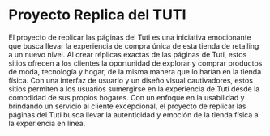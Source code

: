 <h1>Proyecto Replica del TUTI</h1>
<p style= "text-align: left";>
  El proyecto de replicar las páginas del Tuti es una iniciativa emocionante que busca llevar la experiencia de compra única de esta tienda de retailing a un nuevo nivel. Al crear réplicas exactas de las páginas de Tuti, estos sitios ofrecen a los clientes la oportunidad de explorar y comprar productos de moda, tecnología y hogar, de la misma manera que lo harían en la tienda física. Con una interfaz de usuario y un diseño visual cautivadores, estos sitios permiten a los usuarios sumergirse en la experiencia de Tuti desde la comodidad de sus propios hogares. Con un enfoque en la usabilidad y brindando un servicio al cliente excepcional, el proyecto de replicar las páginas del Tuti busca llevar la autenticidad y emoción de la tienda física a la experiencia en línea.
</p>
